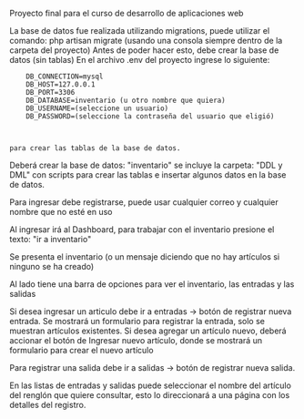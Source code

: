 Proyecto final para el curso de desarrollo de aplicaciones web



La base de datos fue realizada utilizando migrations, puede utilizar el comando:
        php artisan migrate (usando una consola siempre dentro de la carpeta del proyecto)
        Antes de poder hacer esto, debe crear la base de datos (sin tablas)
        En el archivo .env del proyecto ingrese lo siguiente:

        DB_CONNECTION=mysql
        DB_HOST=127.0.0.1
        DB_PORT=3306
        DB_DATABASE=inventario (u otro nombre que quiera)
        DB_USERNAME=(seleccione un usuario)
        DB_PASSWORD=(seleccione la contraseña del usuario que eligió)



    para crear las tablas de la base de datos.

Deberá crear la base de datos: "inventario"
se incluye la carpeta: "DDL y DML" con scripts para crear las tablas e insertar algunos datos en la base de datos.



Para ingresar debe registrarse, puede usar cualquier correo y cualquier nombre que no esté en uso

Al ingresar irá al Dashboard, para trabajar con el inventario presione el texto: "ir a inventario"

Se presenta el inventario (o un mensaje diciendo que no hay artículos si ninguno se ha creado)

Al lado tiene una barra de opciones para ver el inventario, las entradas y las salidas

Si desea ingresar un articulo debe ir a entradas -> botón de registrar nueva entrada. Se mostrará un formulario para registrar la entrada, solo se muestran artículos existentes.
Si desea agregar un artículo nuevo, deberá accionar el botón de Ingresar nuevo artículo, donde se mostrará un formulario para crear el nuevo artículo

Para registrar una salida debe ir a salidas -> botón de registrar nueva salida.

En las listas de entradas y salidas puede seleccionar el nombre del artículo del renglón que quiere consultar, esto lo direccionará a una página con los detalles del registro.
